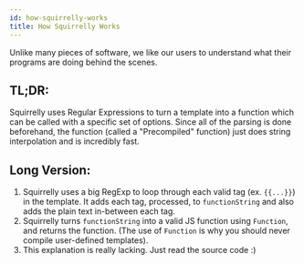 ```yaml
---
id: how-squirrelly-works
title: How Squirrelly Works
---
```


Unlike many pieces of software, we like our users to understand what their programs are doing behind the scenes.

## TL;DR:
Squirrelly uses Regular Expressions to turn a template into a function which can be called with a specific set of options. Since all of the parsing is done beforehand, the function (called a "Precompiled" function) just does string interpolation and is incredibly fast.

## Long Version:

1. Squirrelly uses a big RegExp to loop through each valid tag (ex. `{{...}}`) in the template. It adds each tag, processed, to `functionString` and also adds the plain text in-between each tag.
2. Squirrelly turns `functionString` into a valid JS function using `Function`, and returns the function. (The use of `Function` is why you should never compile user-defined templates).
3. This explanation is really lacking. Just read the source code :)